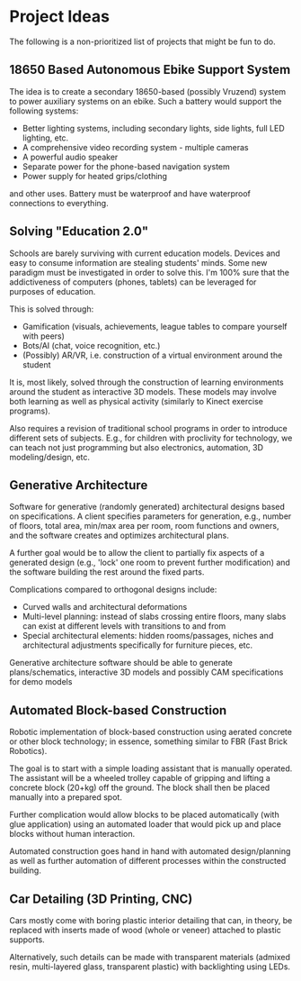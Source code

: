 # Project Ideas

The following is a non-prioritized list of projects that might be fun to do.

## 18650 Based Autonomous Ebike Support System

The idea is to create a secondary 18650-based (possibly Vruzend) system to power auxiliary systems on an ebike. Such a battery would support the following systems:

* Better lighting systems, including secondary lights, side lights, full LED lighting, etc.
* A comprehensive video recording system - multiple cameras
* A powerful audio speaker
* Separate power for the phone-based navigation system
* Power supply for heated grips/clothing

and other uses. Battery must be waterproof and have waterproof connections to everything.

## Solving "Education 2.0"

Schools are barely surviving with current education models. Devices and easy to consume information are stealing students' minds. Some new paradigm must be investigated in order to solve this. I'm 100% sure that the addictiveness of computers (phones, tablets) can be leveraged for purposes of education.

This is solved through:

* Gamification (visuals, achievements, league tables to compare yourself with peers)
* Bots/AI (chat, voice recognition, etc.)
* (Possibly) AR/VR, i.e. construction of a virtual environment around the student

It is, most likely, solved through the construction of learning environments around the student as interactive 3D models. These models may involve both learning as well as physical activity (similarly to Kinect exercise programs).

Also requires a revision of traditional school programs in order to introduce different sets of subjects. E.g., for children with proclivity for technology, we can teach not just programming but also electronics, automation, 3D modeling/design, etc.

## Generative Architecture

Software for generative (randomly generated) architectural designs based on specifications. A client specifies parameters for generation, e.g., number of floors, total area, min/max area per room, room functions and owners, and the software creates and optimizes architectural plans.

A further goal would be to allow the client to partially fix aspects of a generated design (e.g., 'lock' one room to prevent further modification) and the software building the rest around the fixed parts.

Complications compared to orthogonal designs include:

* Curved walls and architectural deformations
* Multi-level planning: instead of slabs crossing entire floors, many slabs can exist at different levels with transitions to and from
* Special architectural elements: hidden rooms/passages, niches and architectural adjustments specifically for furniture pieces, etc.

Generative architecture software should be able to generate plans/schematics, interactive 3D models and possibly CAM specifications for demo models

## Automated Block-based Construction

Robotic implementation of block-based construction using aerated concrete or other block technology; in essence, something similar to FBR (Fast Brick Robotics).

The goal is to start with a simple loading assistant that is manually operated. The assistant will be a wheeled trolley capable of gripping and lifting a concrete block (20+kg) off the ground. The block shall then be placed manually into a prepared spot.

Further complication would allow blocks to be placed automatically (with glue application) using an automated loader that would pick up and place blocks without human interaction.

Automated construction goes hand in hand with automated design/planning as well as further automation of different processes within the constructed building.

## Car Detailing (3D Printing, CNC)

Cars mostly come with boring plastic interior detailing that can, in theory, be replaced with inserts made of wood (whole or veneer) attached to plastic supports.

Alternatively, such details can be made with transparent materials (admixed resin, multi-layered glass, transparent plastic) with backlighting using LEDs.
